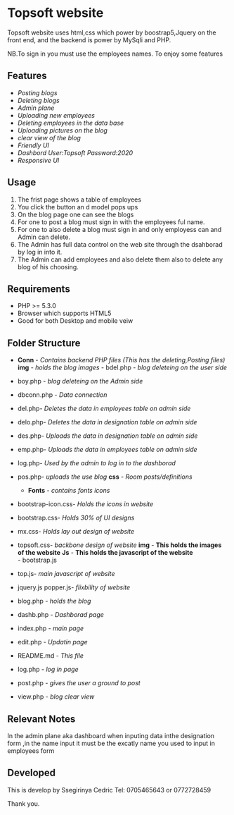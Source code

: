 # Topsoft website

Topsoft website uses html,css which power by boostrap5,Jquery on the front end,
and the backend is power by MySqli and PHP.

NB.To sign in you must use the employees names.
To enjoy some features

## Features
- *Posting blogs*
- *Deleting blogs*
- *Admin plane*
- *Uploading new employees*
- *Deleting employees in the data base*
- *Uploading pictures on the blog*
- *clear view of the blog*
- *Friendly UI*
- *Dashbord User:Topsoft Password:2020*
- *Responsive UI*

## Usage

 1. The frist page shows a table of employees
 2. You click the button an d model pops ups 
 3. On the blog page one can see the blogs 
 4. For one to post a blog must sign in with the employees ful name. 
 5. For one to also delete a blog must sign in and only employess can and Admin can delete.
 6. The Admin has full data control on the web site through the dsahborad by log in into it.
 7. The Admin can add employees and also delete them also to delete any blog of his choosing.

## Requirements

 - PHP >= 5.3.0
 - Browser which supports HTML5
 - Good for both Desktop and mobile veiw

## Folder Structure

- **Conn**	- *Contains backend PHP files (This has the deleting,Posting files)*
     **img** - *holds the blog images*
               - bdel.php - *blog deleteing on the user side*
- boy.php - *blog deleteing on the Admin side*
- dbconn.php - *Data connection*
- del.php- *Deletes the data in employees table on admin side*
- delo.php- *Deletes the data in designation table on admin side*
- des.php- *Uploads the data in designation table on admin side*
- emp.php- *Uploads the data in employees table on admin side*
- log.php- *Used by the admin to log in to the dashborad*
- pos.php- *uploads the use blog*
**css** - *Room posts/definitions*
	- **Fonts** - *contains fonts icons*
- bootstrap-icon.css- *Holds the icons in website*
- bootstrap.css- *Holds 30% of UI designs*
- mx.css- *Holds lay out design of website*
- topsoft.css- *backbone design of website*
**img** - **This holds the images of the website**
**Js** - **This holds the javascript of the website**	
	    - bootstrap.js
- top.js- *main javascript of website*
- jquery.js popper.js- *flixbility of website*

- blog.php - *holds the blog*
- dashb.php - *Dashborad page*
- index.php - *main page*
- edit.php - *Updatin page*
- README.md - *This file*
- log.php - *log in page*
- post.php - *gives the user a ground to post*
- view.php - *blog clear view*


## Relevant Notes
In the admin plane aka dashboard when inputing data inthe designation form ,in the name input it must be the excatly name you used to input in employees form


## Developed
This is develop by Ssegirinya Cedric
Tel: 0705465643 or 0772728459


Thank you.
